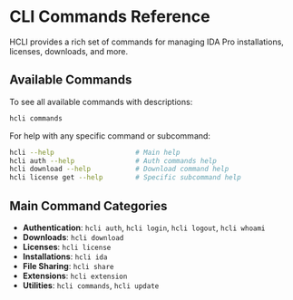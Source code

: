 # CLI Commands Reference

HCLI provides a rich set of commands for managing IDA Pro installations, licenses, downloads, and more.

## Available Commands

To see all available commands with descriptions:

```bash
hcli commands
```

For help with any specific command or subcommand:

```bash
hcli --help                    # Main help
hcli auth --help               # Auth commands help  
hcli download --help           # Download command help
hcli license get --help        # Specific subcommand help
```

## Main Command Categories

- **Authentication**: `hcli auth`, `hcli login`, `hcli logout`, `hcli whoami`
- **Downloads**: `hcli download`
- **Licenses**: `hcli license`
- **Installations**: `hcli ida`
- **File Sharing**: `hcli share`
- **Extensions**: `hcli extension`
- **Utilities**: `hcli commands`, `hcli update`